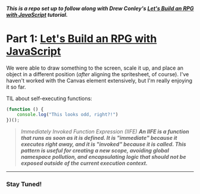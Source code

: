 ##### This is a repo set up to follow along with Drew Conley's [Let's Build an RPG with JavaScript](https://www.youtube.com/watch?v=fyi4vfbKEeo&list=PLcjhmZ8oLT0r9dSiIK6RB_PuBWlG1KSq_&index=1) tutorial.

# Part 1: [Let's Build an RPG with JavaScript](https://www.youtube.com/watch?v=fyi4vfbKEeo&list=PLcjhmZ8oLT0r9dSiIK6RB_PuBWlG1KSq_&index=2)

We were able to draw something to the screen, scale it up, and place an object in a different position (*after* aligning the spritesheet, of course).
I've haven't worked with the Canvas element extensively, but I'm really enjoying it so far.

TIL about self-executing functions:
```js
(function () {
    console.log("This looks odd, right?!")
})();
```

> *Immediately Invoked Function Expression (IIFE)*
***An IIFE is a function that runs as soon as it is defined. It is "immediate" because it executes right away, and it is "invoked" because it is called. This pattern is useful for creating a new scope, avoiding global namespace pollution, and encapsulating logic that should not be exposed outside of the current execution context.***

---

### Stay Tuned!